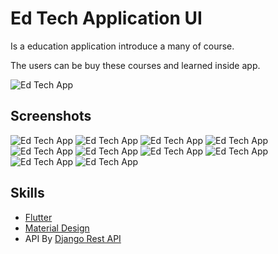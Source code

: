 # Ed Tech Application UI

Is a education application introduce a many of course.

The users can be buy these courses and learned inside app.

![Ed Tech App](/screenshots/main.jpg "Ed Tech App")

## Screenshots

![Ed Tech App](/screenshots/1.png "Intro Screen - 1")
![Ed Tech App](/screenshots/1-2.png "Intro Screen - 2")
![Ed Tech App](/screenshots/1-3.png "Intro Screen - 3")
![Ed Tech App](/screenshots/2.png "Sign in Screen")
![Ed Tech App](/screenshots/2-1.png "Register Screen")
![Ed Tech App](/screenshots/3.png "Courses Screen")
![Ed Tech App](/screenshots/3-1.png "Profile Screen")
![Ed Tech App](/screenshots/3-2.png "Settings Screen")
![Ed Tech App](/screenshots/4.png "Course Details Screen")
![Ed Tech App](/screenshots/5.png "Your Courses Screen")

## Skills

- [Flutter](https://docs.flutter.dev/)
- [Material Design](https://m3.material.io/)
- API By [Django Rest API](https://www.django-rest-framework.org/)
